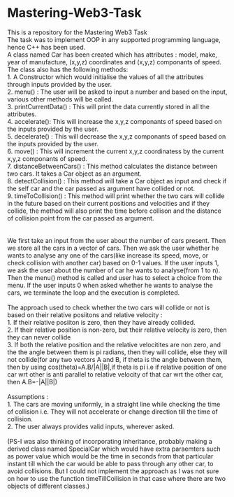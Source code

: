 # Mastering-Web3-Task
This is a repository for the Mastering Web3 Task<br>
The task was to implement OOP in any supported programming language, hence C++ has been used.<br>
A class named Car has been created which has attributes : model, make, year of manufacture, (x,y,z) coordinates and (x,y,z) componants of speed.<br>
The class also has the following methods:<br>
        1. A Constructor which would initialise the values of all the attributes through inputs provided by the user.<br>
        2. menu() : The user will be asked to input a number and based on the input, various other methods will be called.<br>
        3. printCurrentData() : This will print the data currently stored in all the attributes.<br>
        4. accelerate(): This will increase the x,y,z componants of speed based on the inputs provided by the user.<br>
        5. decelerate() : This will decrease the x,y,z componants of speed based on the inputs provided by the user.<br>
        6. move() : This will increment the current x,y,z coordinatess by the current x,y,z componants of speed.<br>
        7. distanceBetweenCars() : This method calculates the distance between two cars. It takes a Car object as an argument.<br>
        8. detectCollision() : This method will take a Car object as input and check if the self car and the car passed as argument have collided or not.<br>
        9. timeToCollision() : This method will print whether the two cars will collide in the future based on their current positions and velocities
                               and if they collide, the method will also print the time before collison and the distance of collision point from the car
                               passed as argument.<br>
<br>                               
We first take an input from the user about the number of cars present. Then we store all the cars in a vector of cars. Then we ask the user whether he wants to analyse any one of the cars(like increase its speed, move, or check collision with another car) based on 0-1 values. If the user inputs 1, we ask the user about the number of car he wants to analyse(from 1 to n). Then the menu() method is called and user has to select a choice from the menu. If the user inputs 0 when asked whether he wants to analyse the cars, we terminate the loop and the execution is completed. <br>
<br>
The approach used to check whether the two cars will collide or not is based on their relative posiitons and relative velocity :<br> 
       1. If their relative posiiton is zero, then they have already collided.<br>
       2. If their relative position is non-zero, but their relative velocity is zero, then they can never collide<br>
       3. If both the relative position and the relative velocitites are non zero, and the the angle between them is pi radians, then they will collide, else they
          will not collide(for any two vectors A and B, if theta is the angle between them, then by using cos(theta)=A.B/|A||B|,if theta is pi i.e if relative position of one car wrt other is anti parallel to relative velocity of
          that car wrt the other car, then A.B=-|A||B|)<br>
<br>
Assumptions :<br>
      1. The cars are moving uniformly, in a straight line while checking the time of collision i.e. They will not accelerate or change direction till the time of collision.<br>
      2. The user always provides valid inputs, wherever asked.<br>
      <br>
(PS-I was also thinking of incorporating inheritance, probably making a derived class named SpecialCar which would have extra paraemters such as power value which would be the time in seconds from that particular instant till which the car would be able to pass through any other car, to avoid collisions. But I could not implement the approach as I was not sure on how to use the function timeTillCollision in that case where there are two objects of different classes.)
